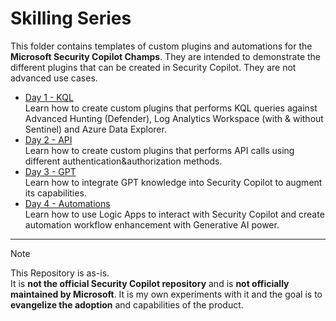 # Skilling Series

This folder contains templates of custom plugins and automations for the **Microsoft Security Copilot Champs**. They are intended to demonstrate the different plugins that can be created in Security Copilot. They are not advanced use cases.

- [Day 1 - KQL](https://github.com/mariocuomo/Experimenting-With-Security-Copilot/tree/main/skilling%20series/Day%201%20-%20KQL) <br>
Learn how to create custom plugins that performs KQL queries against Advanced Hunting (Defender), Log Analytics Workspace (with & without Sentinel) and Azure Data Explorer.
- [Day 2 - API](https://github.com/mariocuomo/Experimenting-With-Security-Copilot/tree/main/skilling%20series/Day%202%20-%20API) <br>
Learn how to create custom plugins that performs API calls using different authentication&authorization methods.
- [Day 3 - GPT](https://github.com/mariocuomo/Experimenting-With-Security-Copilot/tree/main/skilling%20series/Day%203%20-%20GPT) <br>
Learn how to integrate GPT knowledge into Security Copilot to augment its capabilities.
- [Day 4 - Automations](https://github.com/mariocuomo/Experimenting-With-Security-Copilot/tree/main/skilling%20series/Day%204%20-%20Automations) <br>
Learn how to use Logic Apps to interact with Security Copilot and create automation workflow enhancement with Generative AI power.

---

> [!NOTE]  
> This Repository is as-is. <br> It is **not the official Security Copilot repository** and is **not officially maintained by Microsoft**. It is my own experiments with it and the goal is to **evangelize the adoption** and capabilities of the product.

